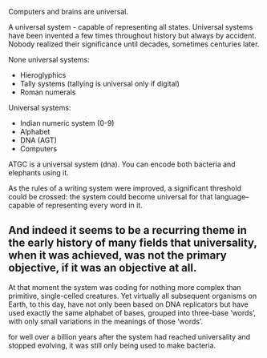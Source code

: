       

Computers and brains are universal.      

A universal system - capable of representing all states. Universal systems have been invented a few times throughout history but always by accident. Nobody realized their significance until decades, sometimes centuries later.


      

None universal systems:

-   Hieroglyphics 
-   Tally systems (tallying is universal only if digital)
-   Roman numerals 

  

Universal systems:

-   Indian numeric system (0-9)
-   Alphabet 
-   DNA (AGT)
-   Computers


      

ATGC is a universal system (dna). You can encode both bacteria and elephants using it.

      

As the rules of a writing system were improved, a significant threshold could be crossed: the system could become universal for that language–capable of representing every word in it.

      

And indeed it seems to be a recurring theme in the early history of many fields that universality, when it was achieved, was not the primary objective, if it was an objective at all.
-       

At that moment the system was coding for nothing more complex than primitive, single-celled creatures. Yet virtually all subsequent organisms on Earth, to this day, have not only been based on DNA replicators but have used exactly the same alphabet of bases, grouped into three-base ‘words’, with only small variations in the meanings of those ‘words’.

      

for well over a billion years after the system had reached universality and stopped evolving, it was still only being used to make bacteria.